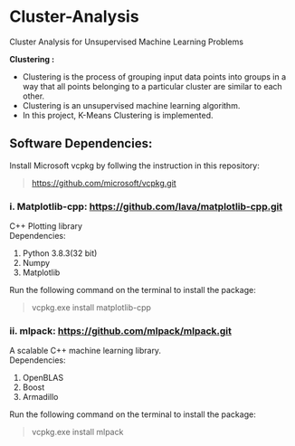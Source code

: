 # Cluster-Analysis
Cluster Analysis for Unsupervised Machine Learning Problems

**Clustering :** <br>
  - Clustering is the process of grouping input data points into groups in a way that all
points belonging to a particular cluster are similar to each other.<br>
  - Clustering is an unsupervised machine learning algorithm.<br>
  - In this project, K-Means Clustering is implemented.<br>
  
## Software Dependencies:

Install Microsoft vcpkg by follwing the instruction in this repository: <br>
> https://github.com/microsoft/vcpkg.git

### i. Matplotlib-cpp: https://github.com/lava/matplotlib-cpp.git
C++ Plotting library <br>
Dependencies:
  1. Python 3.8.3(32 bit)
  2. Numpy
  3. Matplotlib
  
Run the following command on the terminal to install the package:<br>
> vcpkg.exe install matplotlib-cpp

### ii. mlpack: https://github.com/mlpack/mlpack.git
A scalable C++ machine learning library.<br>
Dependencies:
  1. OpenBLAS
  2. Boost
  3. Armadillo
  
Run the following command on the terminal to install the package:<br>
> vcpkg.exe install mlpack

